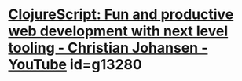 
# [ClojureScript: Fun and productive web development with next level tooling - Christian Johansen - YouTube](https://www.youtube.com/watch?v=yFVk3D76wQw) id=g13280


